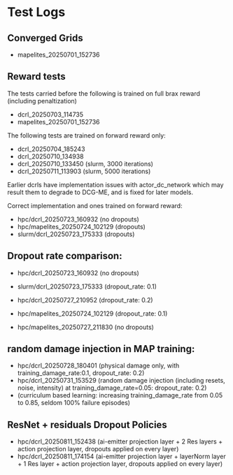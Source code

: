 # Test Logs

## Converged Grids
- mapelites_20250701_152736

## Reward tests

The tests carried before the following is trained on full brax reward (including penaltization)
- dcrl_20250703_114735
- mapelites_20250701_152736

The following tests are trained on forward reward only:
- dcrl_20250704_185243
- dcrl_20250710_134938
- dcrl_20250710_133450 (slurm, 3000 iterations)
- dcrl_20250711_113903 (slurm, 5000 iterations)

Earlier dcrls have implementation issues with actor_dc_network which may result them to degrade to DCG-ME, and is fixed for later models.


Correct implementation and ones trained on forward reward:
- hpc/dcrl_20250723_160932 (no dropouts)
- hpc/mapelites_20250724_102129 (dropouts)
- slurm/dcrl_20250723_175333 (dropouts)


## Dropout rate comparison:
- hpc/dcrl_20250723_160932 (no dropouts)
- slurm/dcrl_20250723_175333 (dropout_rate: 0.1)
- hpc/dcrl_20250727_210952 (dropout_rate: 0.2)

- hpc/mapelites_20250724_102129 (dropout_rate: 0.1)
- hpc/mapelites_20250727_211830 (no dropouts)

## random damage injection in MAP training:
- hpc/dcrl_20250728_180401 (physical damage only, with training_damage_rate:0.1, dropout_rate: 0.2)
- hpc/dcrl_20250731_153529 (random damage injection (including resets, noise, intensity) at training_damage_rate=0.05: dropout_rate: 0.2)
- (curriculum based learning: increasing training_damage_rate from 0.05 to 0.85, seldom 100% failure episodes)

## ResNet + residuals Dropout Policies
 - hpc/dcrl_20250811_152438 (ai-emitter projection layer + 2 Res layers + action projection layer, dropouts applied on every layer)
 - hpc/dcrl_20250811_174154 (ai-emitter projection layer + layerNorm layer + 1 Res layer + action projection layer, dropouts applied on every layer)
 